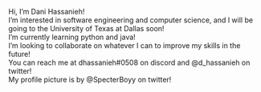 Hi, I’m Dani Hassanieh! <br>
I’m interested in software engineering and computer science, and I will be going to the University of Texas at Dallas soon! <br>
I’m currently learning python and java! <br>
I’m looking to collaborate on whatever I can to improve my skills in the future! <br>
You can reach me at dhassanieh#0508 on discord and @d_hassanieh on twitter! <br>
My profile picture is by @SpecterBoyy on twitter! <br>

<!---
dioritoni/dioritoni is a ✨ special ✨ repository because its `README.md` (this file) appears on your GitHub profile.
You can click the Preview link to take a look at your changes.
--->
